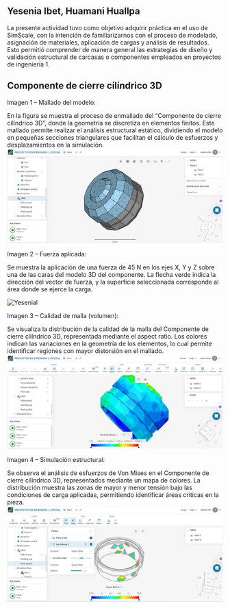 ## Yesenia Ibet, Huamani Huallpa

La presente actividad tuvo como objetivo adquirir práctica en el uso de SimScale, con la intención de familiarizarnos con el proceso de modelado, asignación de materiales, aplicación de cargas y análisis de resultados. Esto permitió comprender de manera general las estrategias de diseño y validación estructural de carcasas o componentes empleados en proyectos de ingeniería 1.


## Componente de cierre cilíndrico 3D

 Imagen 1 – Mallado del modelo: 

En la figura se muestra el proceso de enmallado del “Componente de cierre cilíndrico 3D”, donde la geometría se discretiza en elementos finitos. Este mallado permite realizar el análisis estructural estático, dividiendo el modelo en pequeñas secciones triangulares que facilitan el cálculo de esfuerzos y desplazamientos en la simulación.
![Yesenial](/Imagenes/Ibet3.png) 


Imagen 2 – Fuerza aplicada:

Se muestra la aplicación de una fuerza de 45 N en los ejes X, Y y Z sobre una de las caras del modelo 3D del componente. La flecha verde indica la dirección del vector de fuerza, y la superficie seleccionada corresponde al área donde se ejerce la carga.

![Yesenial](/Imagenes/Ibe2.png)

Imagen 3 – Calidad de malla (volumen):

Se visualiza la distribución de la calidad de la malla del Componente de cierre cilíndrico 3D, representada mediante el aspect ratio. Los colores indican las variaciones en la geometría de los elementos, lo cual permite identificar regiones con mayor distorsión en el mallado.
![Yesenial](/Imagenes/Ibet4.png)


 Imagen 4 – Simulación estructural:
 
Se observa el análisis de esfuerzos de Von Mises en el Componente de cierre cilíndrico 3D, representados mediante un mapa de colores. La distribución muestra las zonas de mayor y menor tensión bajo las condiciones de carga aplicadas, permitiendo identificar áreas críticas en la pieza.
![Yesenial](/Imagenes/Ibet1.png) 

